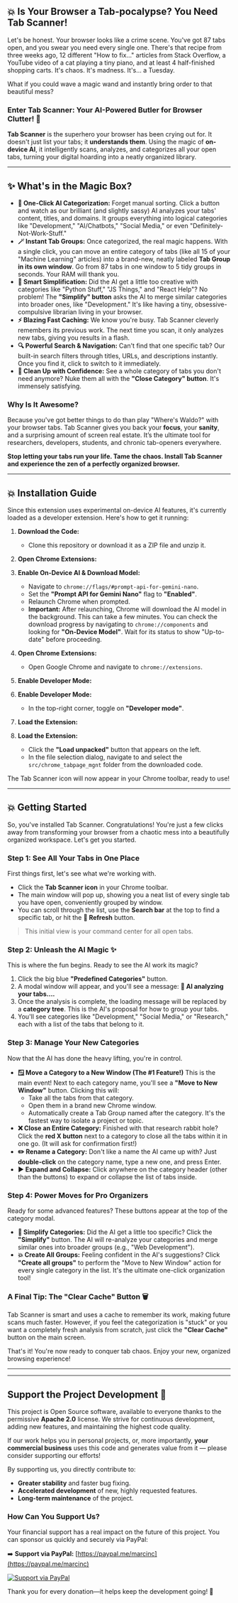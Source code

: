 ## 💥 Is Your Browser a Tab-pocalypse? You Need Tab Scanner!

Let's be honest. Your browser looks like a crime scene. You've got 87 tabs open, and you swear you need every single one. There's that recipe from three weeks ago, 12 different "How to fix..." articles from Stack Overflow, a YouTube video of a cat playing a tiny piano, and at least 4 half-finished shopping carts. It's chaos. It's madness. It's... a Tuesday.

What if you could wave a magic wand and instantly bring order to that beautiful mess?

### Enter Tab Scanner: Your AI-Powered Butler for Browser Clutter! 🤖

**Tab Scanner** is the superhero your browser has been crying out for. It doesn't just list your tabs; it **understands them**. Using the magic of **on-device AI**, it intelligently scans, analyzes, and categorizes all your open tabs, turning your digital hoarding into a neatly organized library.

---

## ✨ What's in the Magic Box?

* **🤖 One-Click AI Categorization:** Forget manual sorting. Click a button and watch as our brilliant (and slightly sassy) AI analyzes your tabs' content, titles, and domains. It groups everything into logical categories like "Development," "AI/Chatbots," "Social Media," or even "Definitely-Not-Work-Stuff."
* **🪄 Instant Tab Groups:** Once categorized, the real magic happens. With a single click, you can move an entire category of tabs (like all 15 of your "Machine Learning" articles) into a brand-new, neatly labeled **Tab Group in its own window**. Go from 87 tabs in one window to 5 tidy groups in seconds. Your RAM will thank you.
* **🧠 Smart Simplification:** Did the AI get a little too creative with categories like "Python Stuff," "JS Things," and "React Help"? No problem! The **"Simplify" button** asks the AI to merge similar categories into broader ones, like "Development." It's like having a tiny, obsessive-compulsive librarian living in your browser.
* **⚡ Blazing Fast Caching:** We know you're busy. Tab Scanner cleverly remembers its previous work. The next time you scan, it only analyzes new tabs, giving you results in a flash.
* **🔍 Powerful Search & Navigation:** Can't find that one specific tab? Our built-in search filters through titles, URLs, and descriptions instantly. Once you find it, click to switch to it immediately.
* **🧹 Clean Up with Confidence:** See a whole category of tabs you don't need anymore? Nuke them all with the **"Close Category" button**. It's immensely satisfying.

### Why Is It Awesome?

Because you've got better things to do than play "Where's Waldo?" with your browser tabs. Tab Scanner gives you back your **focus**, your **sanity**, and a surprising amount of screen real estate. It’s the ultimate tool for researchers, developers, students, and chronic tab-openers everywhere.

**Stop letting your tabs run your life. Tame the chaos. Install Tab Scanner and experience the zen of a perfectly organized browser.**

---

## 💥 Installation Guide

Since this extension uses experimental on-device AI features, it's currently loaded as a developer extension. Here's how to get it running:

1.  **Download the Code:**
    *   Clone this repository or download it as a ZIP file and unzip it.

2.  **Open Chrome Extensions:**
2.  **Enable On-Device AI & Download Model:**
    *   Navigate to `chrome://flags/#prompt-api-for-gemini-nano`.
    *   Set the **"Prompt API for Gemini Nano"** flag to **"Enabled"**.
    *   Relaunch Chrome when prompted.
    *   **Important:** After relaunching, Chrome will download the AI model in the background. This can take a few minutes. You can check the download progress by navigating to `chrome://components` and looking for **"On-Device Model"**. Wait for its status to show "Up-to-date" before proceeding.

3.  **Open Chrome Extensions:**
    *   Open Google Chrome and navigate to `chrome://extensions`.

3.  **Enable Developer Mode:**
4.  **Enable Developer Mode:**
    *   In the top-right corner, toggle on **"Developer mode"**.

4.  **Load the Extension:**
5.  **Load the Extension:**
    *   Click the **"Load unpacked"** button that appears on the left.
    *   In the file selection dialog, navigate to and select the `src/chrome_tabpage_mgnt` folder from the downloaded code.

The Tab Scanner icon will now appear in your Chrome toolbar, ready to use!

---

## 💥 Getting Started

So, you've installed Tab Scanner. Congratulations! You're just a few clicks away from transforming your browser from a chaotic mess into a beautifully organized workspace. Let's get you started.

### Step 1: See All Your Tabs in One Place

First things first, let's see what we're working with.

* Click the **Tab Scanner icon** in your Chrome toolbar.
* The main window will pop up, showing you a neat list of every single tab you have open, conveniently grouped by window.
* You can scroll through the list, use the **Search bar** at the top to find a specific tab, or hit the **🔄 Refresh** button.

> This initial view is your command center for all open tabs.
> 

### Step 2: Unleash the AI Magic ✨

This is where the fun begins. Ready to see the AI work its magic?

1.  Click the big blue **"Predefined Categories"** button.
2.  A modal window will appear, and you'll see a message: **🤖 AI analyzing your tabs....**
3.  Once the analysis is complete, the loading message will be replaced by a **category tree**. This is the AI's proposal for how to group your tabs.
4.  You'll see categories like "Development," "Social Media," or "Research," each with a list of the tabs that belong to it.

### Step 3: Manage Your New Categories

Now that the AI has done the heavy lifting, you're in control.

* **🪟 Move a Category to a New Window (The #1 Feature!)** This is the main event! Next to each category name, you'll see a **"Move to New Window"** button. Clicking this will:
    * Take all the tabs from that category.
    * Open them in a brand new Chrome window.
    * Automatically create a Tab Group named after the category. It's the fastest way to isolate a project or topic.
* **❌ Close an Entire Category:** Finished with that research rabbit hole? Click the **red X button** next to a category to close all the tabs within it in one go. (It will ask for confirmation first!)
* **✏️ Rename a Category:** Don't like a name the AI came up with? Just **double-click** on the category name, type a new one, and press Enter.
* **▶️ Expand and Collapse:** Click anywhere on the category header (other than the buttons) to expand or collapse the list of tabs inside.

### Step 4: Power Moves for Pro Organizers

Ready for some advanced features? These buttons appear at the top of the category modal.

* **🧠 Simplify Categories:** Did the AI get a little too specific? Click the **"Simplify"** button. The AI will re-analyze your categories and merge similar ones into broader groups (e.g., "Web Development").
* **💥 Create All Groups:** Feeling confident in the AI's suggestions? Click **"Create all groups"** to perform the "Move to New Window" action for every single category in the list. It's the ultimate one-click organization tool!

### A Final Tip: The "Clear Cache" Button 🗑️

Tab Scanner is smart and uses a cache to remember its work, making future scans much faster. However, if you feel the categorization is "stuck" or you want a completely fresh analysis from scratch, just click the **"Clear Cache"** button on the main screen.

That's it! You're now ready to conquer tab chaos. Enjoy your new, organized browsing experience!

***

---
## Support the Project Development 🌟

This project is Open Source software, available to everyone thanks to the permissive **Apache 2.0** license. We strive for continuous development, adding new features, and maintaining the highest code quality.

If our work helps you in personal projects, or, more importantly, **your commercial business** uses this code and generates value from it — please consider supporting our efforts!

By supporting us, you directly contribute to:
* **Greater stability** and faster bug fixing.
* **Accelerated development** of new, highly requested features.
* **Long-term maintenance** of the project.

### How Can You Support Us?

Your financial support has a real impact on the future of this project. You can sponsor us quickly and securely via PayPal:

➡️ **Support via PayPal:** [https://paypal.me/marcinc](https://paypal.me/marcinc)

[![Support via PayPal](https://img.shields.io/badge/Donate-PayPal-blue.svg?style=for-the-badge&logo=paypal)](https://paypal.me/marcinc)

Thank you for every donation—it helps keep the development going! 🙏